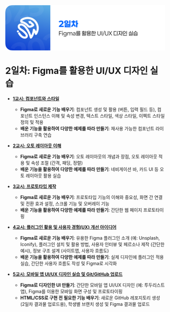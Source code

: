 <img src="./header.png" />

# 2일차: Figma를 활용한 UI/UX 디자인 실습

- [**1교시: 컴포넌트와 스타일**](./class_1.md)

  - **Figma로 새로운 기능 배우기**: 컴포넌트 생성 및 활용 (버튼, 입력 필드 등), 컴포넌트 인스턴스 이해 및 속성 변경, 텍스트 스타일, 색상 스타일, 이펙트 스타일 정의 및 적용
  - **배운 기능을 활용하여 다양한 예제를 따라 만들기**: 재사용 가능한 컴포넌트 라이브러리 구축 연습

- [**2교시: 오토 레이아웃 이해**](./class_2.md)

  - **Figma로 새로운 기능 배우기**: 오토 레이아웃의 개념과 장점, 오토 레이아웃 적용 및 속성 조절 (간격, 패딩, 정렬)
  - **배운 기능을 활용하여 다양한 예제를 따라 만들기**: 네비게이션 바, 카드 UI 등 오토 레이아웃 활용 실습

- [**3교시: 프로토타입 제작**](./class_3.md)

  - **Figma로 새로운 기능 배우기**: 프로토타입 기능의 이해와 중요성, 화면 간 연결 및 전환 효과 설정, 스크롤 기능 및 오버레이 기능
  - **배운 기능을 활용하여 다양한 예제를 따라 만들기**: 간단한 웹 페이지 프로토타이핑

- [**4교시: 플러그인 활용 및 사용자 경험(UX) 개선 아이디어**](./class_4.md)

  - **Figma로 새로운 기능 배우기**: 유용한 Figma 플러그인 소개 (예: Unsplash, Iconify), 플러그인 설치 및 활용 방법, 사용자 인터뷰 및 페르소나 제작 (간단한 예시), 정보 구조 설계 (사이트맵, 사용자 흐름도)
  - **배운 기능을 활용하여 다양한 예제를 따라 만들기**: 실제 디자인에 플러그인 적용 실습, 간단한 사용자 흐름도 작성 및 Figma로 시각화

- [**5교시: 모바일 앱 UI/UX 디자인 실습 및 Git/GitHub 업로드**](./class_5.md)

  - **Figma로 디자인한 UI 만들기**: 간단한 모바일 앱 UI/UX 디자인 (예: 투두리스트 앱), Figma를 이용한 모바일 화면 구성 및 프로토타이핑
  - **HTML/CSS로 구현 전 필요한 기능 배우기**: 새로운 GitHub 레포지토리 생성 (2일차 결과물 업로드용), 학생별 브랜치 생성 및 Figma 결과물 업로드
